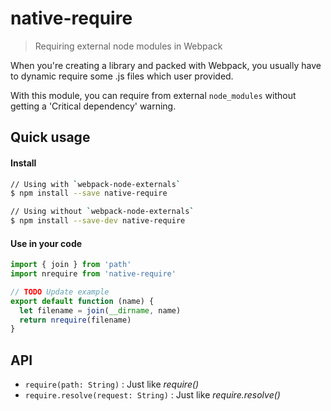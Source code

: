 native-require
==============
> Requiring external node modules in Webpack

When you're creating a library and packed with Webpack, you usually have to dynamic require some .js files which user provided.

With this module, you can require from external `node_modules` without getting a 'Critical dependency' warning.

## Quick usage
#### Install
```sh
// Using with `webpack-node-externals`
$ npm install --save native-require

// Using without `webpack-node-externals`
$ npm install --save-dev native-require
```

#### Use in your code
```javascript
import { join } from 'path'
import nrequire from 'native-require'

// TODO Update example
export default function (name) {
  let filename = join(__dirname, name)
  return nrequire(filename)
}
```

## API
- `require(path: String)` : Just like _require()_
- `require.resolve(request: String)` : Just like _require.resolve()_
